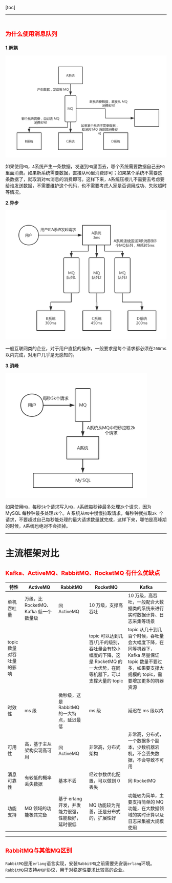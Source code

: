 [toc]

---


# <font color="red" size="4">为什么使用消息队列</font>

**1.解耦**

![](MessageQueue-选型.assets/39-01.png)

​		如果使用`MQ`，`A`系统产生一条数据，发送到`MQ`里面去，哪个系统需要数据自己去`MQ`里面消费。如果新系统需要数据，直接从`MQ`里消费即可；如果某个系统不需要这条数据了，就取消对`MQ`消息的消费即可。这样下来，`A`系统压根儿不需要去考虑要给谁发送数据，不需要维护这个代码，也不需要考虑人家是否调用成功、失败超时等情况。

**2.异步**

![](MessageQueue-选型.assets/39-02.png)

​		一般互联网类的企业，对于用户直接的操作，一般要求是每个请求都必须在`200`ms 以内完成，对用户几乎是无感知的。

**3.消峰**

![](MessageQueue-选型.assets/39-03.png)

​		如果使用`MQ`，每秒`5k`个请求写入`MQ`，`A`系统每秒钟最多处理`2k`个请求，因为 MySQL 每秒钟最多处理`2k`个。A 系统从`MQ`中慢慢拉取请求，每秒钟就拉取`2k `个请求，不要超过自己每秒能处理的最大请求数量就完成，这样下来，哪怕是高峰期的时候，`A`系统也绝对不会挂掉。

***

# 主流框架对比

## <font color="red" size="4">Kafka、ActiveMQ、RabbitMQ、RocketMQ 有什么优缺点</font>

| 特性                     | ActiveMQ                              | RabbitMQ                                           | RocketMQ                                                     | Kafka                                                        |
| ------------------------ | ------------------------------------- | -------------------------------------------------- | ------------------------------------------------------------ | ------------------------------------------------------------ |
| 单机吞吐量               | 万级，比 RocketMQ、Kafka 低一个数量级 | 同 ActiveMQ                                        | 10 万级，支撑高吞吐                                          | 10 万级，高吞吐，一般配合大数据类的系统来进行实时数据计算、日志采集等场景 |
| topic 数量对吞吐量的影响 |                                       |                                                    | topic 可以达到几百/几千的级别，吞吐量会有较小幅度的下降，这是 RocketMQ 的一大优势，在同等机器下，可以支撑大量的 topic | topic 从几十到几百个时候，吞吐量会大幅度下降，在同等机器下，Kafka 尽量保证 topic 数量不要过多，如果要支撑大规模的 topic，需要增加更多的机器资源 |
| 时效性                   | ms 级                                 | 微秒级，这是 RabbitMQ 的一大特点，延迟最低         | ms 级                                                        | 延迟在 ms 级以内                                             |
| 可用性                   | 高，基于主从架构实现高可用            | 同 ActiveMQ                                        | 非常高，分布式架构                                           | 非常高，分布式，一个数据多个副本，少数机器宕机，不会丢失数据，不会导致不可用 |
| 消息可靠性               | 有较低的概率丢失数据                  | 基本不丢                                           | 经过参数优化配置，可以做到 0 丢失                            | 同 RocketMQ                                                  |
| 功能支持                 | MQ 领域的功能极其完备                 | 基于 erlang 开发，并发能力很强，性能极好，延时很低 | MQ 功能较为完善，还是分布式的，扩展性好                      | 功能较为简单，主要支持简单的 MQ 功能，在大数据领域的实时计算以及日志采集被大规模使用 |

***


## <font color="red" size="4">RabbitMQ与其他MQ区别</font>

​		`RabbitMQ`是用`erlang`语言实现，安装`RabbitMQ`之前需要先安装`erlang`环境。`RabbitMQ`只支持`AMQP`协议，用于对稳定性要求比较高的企业。

***